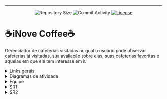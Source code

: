 <hr>
<p align="center">
  <img
    src="https://img.shields.io/github/repo-size/LucasSukar/Projeto2.0-G9?style=flat"
    alt="Repository Size"
  />
  <img
    src="https://img.shields.io/github/commit-activity/t/LucasSukar/Projeto2.0-G9?style=flat&logo=github"
    alt="Commit Activity"
  />
  <a href="LICENSE.md"
    ><img
      src="https://img.shields.io/github/license/LucasSukar/Projeto2.0-G9"
      alt="License"
  /></a>
</p>

# ☕iNove Coffee☕

  Gerenciador de cafeterias visitadas no qual o usuário pode observar cafeterias já visitadas, sua avaliação sobre elas, suas cafeterias favoritas e aquelas em que ele tem interesse em ir.


<details>

<summary>Links gerais</summary>

## 🔗Links gerais🔗

   - Deploy: [inovecoffee.azurewebsites.net](https://inovecoffee.azurewebsites.net/)

   - Jira: https://g9cafe.atlassian.net/jira/software/projects/PJT/boards/1  

   - Google Sites: https://sites.google.com/cesar.school/projetos-2-grupo-nove/in%C3%ADcio

   - Relatório de Programação em Par: https://docs.google.com/document/d/1tT1aOI1bNuQX62PqV5vBoj1Zjg1ET494rFGXAGmbASU/edit?amp;usp=embed_facebook

   - Figma: 

</details>

<details>

<summary>Diagramas de atividade</summary>

## Usuário comum

![Imagem do WhatsApp de 2024-06-08 à(s) 18 31 48_c825f1de](https://github.com/LucasSukar/Projeto2.0-G9/assets/142420463/283c2c8b-3546-479e-9b40-8d0bb451bc3a)

## Dono de cafeteria

![Imagem do WhatsApp de 2024-06-08 à(s) 18 31 00_589800df](https://github.com/LucasSukar/Projeto2.0-G9/assets/142420463/5641d3dd-852b-4e44-9ff5-15a9a6601bf6)

</details>

<details>

<summary>Equipe</summary>

## 👤Equipe👤

  - André Castro - alcms@cesar.school 📩
   
  - Caio Lima - clb@cesar.school 📩

  - Diego Vougan - dvss@cesar.school 📩
   
  - Felipe Caminha - fcc3@cesar.school 📩

  - José Braz - jbon@cesar.school 📩
   
  - Lucas Sukar - lfsw@cesar.school 📩

  - Luiz Felipe Pessoa - lfpa@cesar.school 📩

  - Luiza Nogueira - lnn@cesar.school 📩

  - Lunna Rayna - lrccov@cesar.school 📩

  - Marina Machado - mmaf@cesar.school 📩

  - Miguel Becker - mcb4@cesar.school 📩

  - Rodrigo Torres - rtmr@cesar.school 📩

</details>

<details>

<summary>SR1</summary>

  - Link Screencast prototipo lo-fi: https://youtu.be/SuXOQSHHxKM?si=R35TclnKRMp-wZq1

  - Link Screencast Aplicação Web: https://youtu.be/R5HmjUs3CyE?si=oUZa4673nMmMVvT1

![Imagem do WhatsApp de 2024-04-25 à(s) 07 51 03_674332df](https://github.com/LucasSukar/Projeto2.0-G9/assets/142420463/d9ef0948-038e-4318-ad0d-d84936a38b11)

</details>

<details>

<summary>SR2</summary>

  - Link Screencast prototipo lo-fi:

  - Link Screencast Aplicação Web: 
   
![Imagem do WhatsApp de 2024-06-09 à(s) 12 28 43_936048e2](https://github.com/LucasSukar/Projeto2.0-G9/assets/142420463/168d197a-1a16-4ec8-9d68-e974b4025f50)

<br>

![Imagem do WhatsApp de 2024-06-09 à(s) 12 34 36_7ad48dff](https://github.com/LucasSukar/Projeto2.0-G9/assets/142420463/8954a8e8-f4bd-406f-9501-5fc827c004c5)

<br>

![Imagem do WhatsApp de 2024-06-09 à(s) 12 35 57_42a03389](https://github.com/LucasSukar/Projeto2.0-G9/assets/142420463/11218b77-3a2a-4b45-b122-d4c480704bf8)


</details>

